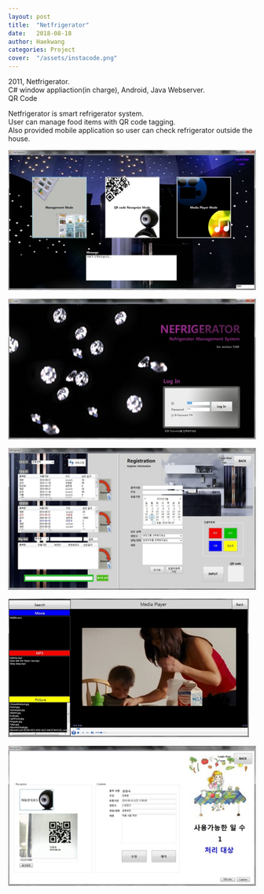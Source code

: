 ```yaml
---
layout: post
title:  "Netfrigerator"
date:   2018-08-18
author: Haekwang
categories: Project
cover:  "/assets/instacode.png"
---
```


2011, Netfrigerator.  
C# window appliaction(in charge), Android, Java Webserver.    
QR Code
   
Netfrigerator is smart refrigerator system.  
User can manage food items with QR code tagging.  
Also provided mobile application so user can check refrigerator outside the house.  
  
![image1](/assets/res/20180818/20180818_1.png)     
  
![image2](/assets/res/20180818/20180818_2.png)       
  
![image3](/assets/res/20180818/20180818_3.png)        
  
![image4](/assets/res/20180818/20180818_4.png)         
    
![image5](/assets/res/20180818/20180818_5.png)         

   

